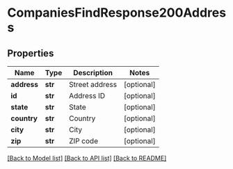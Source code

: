 # CompaniesFindResponse200Address

## Properties
Name | Type | Description | Notes
------------ | ------------- | ------------- | -------------
**address** | **str** | Street address | [optional] 
**id** | **str** | Address ID | [optional] 
**state** | **str** | State | [optional] 
**country** | **str** | Country | [optional] 
**city** | **str** | City | [optional] 
**zip** | **str** | ZIP code | [optional] 

[[Back to Model list]](../README.md#documentation-for-models) [[Back to API list]](../README.md#documentation-for-api-endpoints) [[Back to README]](../README.md)



